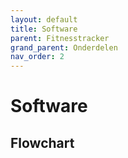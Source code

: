```yaml
---
layout: default
title: Software
parent: Fitnesstracker
grand_parent: Onderdelen
nav_order: 2
---
```


# Software

## Flowchart
